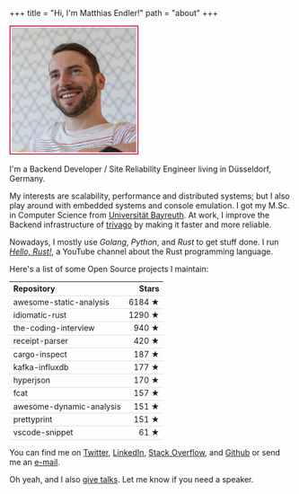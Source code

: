 +++
title = "Hi, I'm Matthias Endler!"
path = "about"
+++

<style>
    table {
        width: 100%;
    }
    th, td {
  border-bottom: 1px solid #ddd;
}
    </style>

<img
style = "padding:2px; border: 2px solid #c35; width:44%;"
src="./matthias.jpg" alt="Matthias Endler's profile photo" />

I'm a Backend Developer / Site Reliability Engineer living in Düsseldorf, Germany.

My interests are scalability, performance and distributed systems;
but I also play around with embedded systems and console emulation.
I got my M.Sc. in Computer Science from [Universität Bayreuth].
At work, I improve the Backend infrastructure of [trivago] by making it
faster and more reliable.

Nowadays, I mostly use _Golang_, _Python_, and _Rust_ to get stuff done.
I run [*Hello, Rust!*], a YouTube channel about the Rust programming
language.

Here's a list of some Open Source projects I maintain:

| Repository               |  Stars |
| :----------------------- | -----: |
| awesome-static-analysis  | 6184 ★ |
| idiomatic-rust           | 1290 ★ |
| the-coding-interview     |  940 ★ |
| receipt-parser           |  420 ★ |
| cargo-inspect            |  187 ★ |
| kafka-influxdb           |  177 ★ |
| hyperjson                |  170 ★ |
| fcat                     |  157 ★ |
| awesome-dynamic-analysis |  151 ★ |
| prettyprint              |  151 ★ |
| vscode-snippet           |   61 ★ |

You can find me on [Twitter], [LinkedIn], [Stack Overflow], and [Github] or send me an [e-mail].

Oh yeah, and I also [give talks][talks]. Let me know if you need a speaker.

[universität bayreuth]: https://www.uni-bayreuth.de/en/index.html
[trivago]: http://tech.trivago.com/
[*hello, rust!*]: https://hello-rust.show
[talks]: @/static/talks/index.md
[github]: http://github.com/mre/
[twitter]: https://twitter.com/matthiasendler
[stack overflow]: http://stackoverflow.com/users/270334/mre
[linkedin]: https://www.linkedin.com/in/endlermatthias
[e-mail]: mailto:matthias-endler@gmx.net
